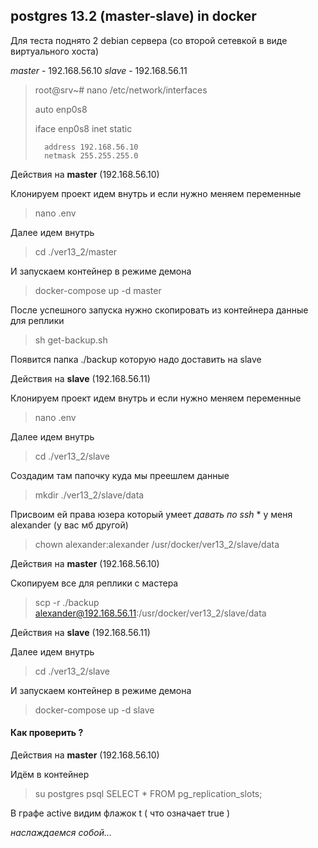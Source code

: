 ## postgres 13.2 (master-slave) in docker

Для теста поднято 2 debian сервера (со второй сетевкой в виде виртуального хоста)

*master* - 192.168.56.10
*slave* - 192.168.56.11

> root@srv~# nano /etc/network/interfaces
>
> auto enp0s8
> 
> iface enp0s8 inet static
> 
>       address 192.168.56.10
>       netmask 255.255.255.0

Действия на **master** (192.168.56.10)

Клонируем проект идем внутрь и если нужно меняем переменные
> nano .env

Далее идем внутрь
> cd ./ver13_2/master

И запускаем контейнер в режиме демона
> docker-compose up -d master

После успешного запуска нужно скопировать из контейнера данные для реплики
> sh get-backup.sh

Появится папка ./backup которую надо доставить на slave

Действия на **slave** (192.168.56.11)

Клонируем проект идем внутрь и если нужно меняем переменные
> nano .env

Далее идем внутрь
> cd ./ver13_2/slave

Создадим там папочку куда мы преешлем данные
> mkdir ./ver13_2/slave/data

Присвоим ей права юзера который умеет *давать по ssh*  * у меня alexander (у вас мб другой)
> chown alexander:alexander /usr/docker/ver13_2/slave/data

Действия на **master** (192.168.56.10)

Скопируем все для реплики с мастера
> scp -r ./backup alexander@192.168.56.11:/usr/docker/ver13_2/slave/data

Действия на **slave** (192.168.56.11)

Далее идем внутрь
> cd ./ver13_2/slave

И запускаем контейнер в режиме демона
> docker-compose up -d slave

#### Как проверить ?

Действия на **master** (192.168.56.10)

Идём в контейнер
> su postgres
> psql
> SELECT * FROM pg_replication_slots;

В графе active видим флажок t ( что означает true )

*наслаждаемся собой...*